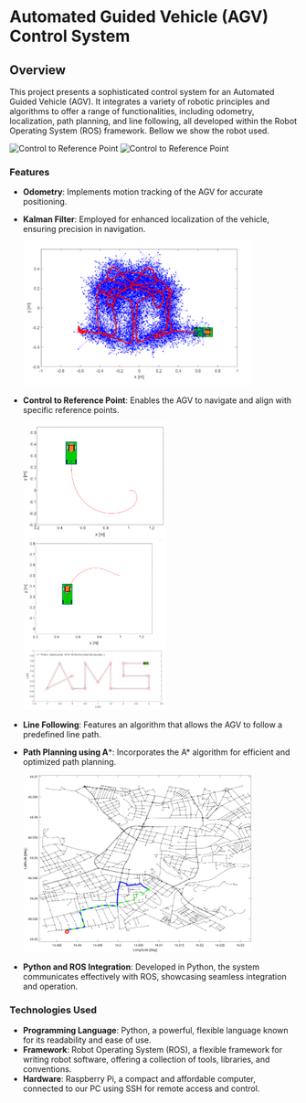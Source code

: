 # Automated Guided Vehicle (AGV) Control System

## Overview
This project presents a sophisticated control system for an Automated Guided Vehicle (AGV). It integrates a variety of robotic principles and algorithms to offer a range of functionalities, including odometry, localization, path planning, and line following, all developed within the Robot Operating System (ROS) framework.
Bellow we show the robot used.
 <p float="left">
    <img src="docs/robot_2.jpg" alt="Control to Reference Point" width="250"/>
    <img src="docs/robot_1.jpg" alt="Control to Reference Point" width="250"/>
  </p>

### Features
- **Odometry**: Implements motion tracking of the AGV for accurate positioning.
- **Kalman Filter**: Employed for enhanced localization of the vehicle, ensuring precision in navigation.
  
  <img src="docs/localisation.png" alt="Localization Simulation" width="400"/>

- **Control to Reference Point**: Enables the AGV to navigate and align with specific reference points.
  
  <p float="left">
    <img src="docs/point_odom.png" alt="Control to Reference Point" width="250"/>
    <img src="docs/point_odom2.png" alt="Control to Reference Point" width="250"/>
    <img src="docs/line_following.png" alt="Line Following" width="250"/>
  </p>

- **Line Following**: Features an algorithm that allows the AGV to follow a predefined line path.

- **Path Planning using A***: Incorporates the A* algorithm for efficient and optimized path planning.
  
  <img src="docs/A_star.png" alt="Path Planning using A*" width="400"/>

- **Python and ROS Integration**: Developed in Python, the system communicates effectively with ROS, showcasing seamless integration and operation.

### Technologies Used
- **Programming Language**: Python, a powerful, flexible language known for its readability and ease of use.
- **Framework**: Robot Operating System (ROS), a flexible framework for writing robot software, offering a collection of tools, libraries, and conventions.
- **Hardware**: Raspberry Pi, a compact and affordable computer, connected to our PC using SSH for remote access and control.
